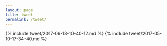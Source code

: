 ```yaml
---
layout: page
title: tweet
permalink: /tweet/
---
```


{% include tweet/2017-06-13-10-40-12.md %}
{% include tweet/2017-05-10-17-34-40.md %}
